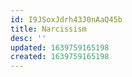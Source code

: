 ```yaml
---
id: I9JSoxJdrh43J0nAaQ45b
title: Narcissism
desc: ''
updated: 1639759165198
created: 1639759165198
---
```


